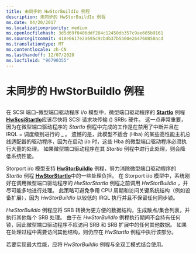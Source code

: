 ```yaml
---
title: 未同步的 HwStorBuildIo 例程
description: 未同步的 HwStorBuildIo 例程
ms.date: 04/20/2017
ms.localizationpriority: medium
ms.openlocfilehash: 3d5d69f0406ddf284c12450db357c9ae605b9161
ms.sourcegitcommit: 418e6617e2a695c9cb4b37b5b60e264760858acd
ms.translationtype: MT
ms.contentlocale: zh-CN
ms.lasthandoff: 12/07/2020
ms.locfileid: "96790355"
---
```

# <a name="unsynchronized-hwstorbuildio-routine"></a>未同步的 HwStorBuildIo 例程


## <span id="ddk_unsynchronized_hwstorbuildio_routine_kg"></span><span id="DDK_UNSYNCHRONIZED_HWSTORBUILDIO_ROUTINE_KG"></span>


在 SCSI 端口-微型端口驱动程序 i/o 模型中，微型端口驱动程序的 [**StartIo**](/windows-hardware/drivers/ddi/wdm/nc-wdm-driver_startio) 例程 [**HwScsiStartIo**](/previous-versions/windows/hardware/drivers/ff557323(v=vs.85))应该尽快将 SCSI 请求块传输 () SRBs 硬件。 这一点非常重要，因为在微型端口驱动程序的 *StartIo* 例程中完成的工作是在禁用了中断并且在 IRQL = 调度级别进行的 \_ 。 遗憾的是，此模型不适合 (Hba) 的某些高性能主机总线适配器的驱动程序，因为在启动 i/o 时，这些 Hba 的微型端口驱动程序必须执行大量的处理。 如果微型端口驱动程序在其 *StartIo* 例程中进行此处理，则会降低系统性能。

Storport i/o 模型支持 [**HwStorBuildIo**](/windows-hardware/drivers/ddi/storport/nc-storport-hw_buildio) 例程，努力消除微型端口驱动程序的 *StartIo* 例程 [**HwStorStartIo**](/windows-hardware/drivers/ddi/storport/nc-storport-hw_startio)中的一些处理负担。 在 Storport i/o 模型中，系统刚好在调用微型端口驱动程序的 *HwStorStartIo* 例程之前调用 *HwStorBuildIo* ，并尽可能多地进行处理。 此策略可避免争用 CPU 周期和访问关键系统结构（例如设备扩展），因为 *HwStorBuildIo* 以较低的 IRQL 执行并且不保留任何同步锁。

*HwStorBuildIo* 例程应将 SRB 转换为更方便的数据结构，生成散点/集合列表，并执行其他每个 SRB 处理。 由于在 *HwStorBuildIo* 例程执行期间不会持有任何锁，因此微型端口驱动程序不应访问 SRB 和 SRB 扩展中的任何其他数据。 如果在处理过程中需要访问其他结构，则仍应在 *HwStartIo* 例程中执行该部分。

若要实现最大性能，应将 *HwStorBuildIo* 例程与全双工模式结合使用。

 

